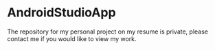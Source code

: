 # AndroidStudioApp
The repository for my personal project on my resume is private, please contact me if you would like to view my work.

